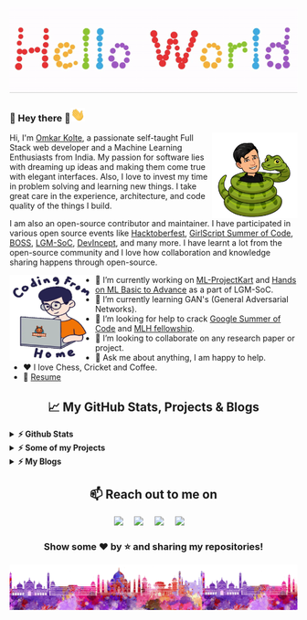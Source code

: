 <p align="center">
  <img src="https://github.com/psyduck1203/psyduck1203/blob/main/assests/hello-world.gif">
</p>

### :rainbow: Hey there :eyes:<img src="https://github.com/psyduck1203/psyduck1203/blob/main/assests/Hi.gif" width="25px"> <!-- <img src="https://komarev.com/ghpvc/?username=psyduck1203&label=Visitors%20&color=0e75b6&style=flat" alt="psyduck1203" /> -->
<a href=""><img src="https://github.com/psyduck1203/psyduck1203/blob/main/assests/python.png" align="right" height="150" /></a>


Hi, I'm [Omkar Kolte](https://psyduck1203.github.io/portfolio-main/index.html), a passionate self-taught Full Stack web developer and a Machine Learning Enthusiasts from India. My passion for software lies with dreaming up ideas and making them come true with elegant interfaces. Also, I love to invest my time in problem solving and learning new things. I take great care in the experience, architecture, and code quality of the things I build.

I am also an open-source contributor and maintainer. I have participated in various open source events like [Hacktoberfest](), [GirlScript Summer of Code](), [BOSS](), [LGM-SoC](), [DevIncept](), and many more. I have learnt a lot from the open-source community and I love how collaboration and knowledge sharing happens through open-source.

<!-- ![](https://github.com/psyduck1203/psyduck1203/blob/main/assests/header_.png) -->

<img alt="GIF" src="https://github.com/psyduck1203/psyduck1203/blob/main/assests/giphy.webp" align="left" width="150" height="150" />

- 🔭 I’m currently working on [ML-ProjectKart](https://github.com/prathimacode-hub/ML-ProjectKart) and [Hands on ML Basic to Advance](https://github.com/Niketkumardheeryan/Hands-on-ML-Basic-to-Advance-) as a part of LGM-SoC.
- 🌱 I’m currently learning GAN's (General Adversarial Networks). 
- 🤔 I’m looking for help to crack [Google Summer of Code]() and [MLH fellowship]().
- 👯 I’m looking to collaborate on any research paper or project.
- 💬 Ask me about anything, I am happy to help.
- ❤️ I love Chess, Cricket and Coffee. 
- 📝 [Resume]()

<h2 align="center">📈 My GitHub Stats, Projects & Blogs</h2>
<p align="center">
  <details>	
    <summary><b>⚡ Github Stats</b></summary>
      <p align="center"> <img src="https://github-readme-stats.vercel.app/api?username=psyduck1203&show_icons=true&theme=jolly" alt="psyduck1203" />
      <p align="center"> <img align="center" src="https://github-readme-streak-stats.herokuapp.com/?user=psyduck1203&theme=jolly" alt="psyduck1203" />
        
![Omkar Kolte's github activity graph](https://activity-graph.herokuapp.com/graph?username=psyduck1203)
  
  </details>

  <details>	
    <summary><b>⚡ Some of my Projects</b></summary>

[![Readme Card](https://github-readme-stats.vercel.app/api/pin/?username=psyduck1203&repo=CDSA)](https://github.com/psyduck1203/CDSA)

[![Readme Card](https://github-readme-stats.vercel.app/api/pin/?username=psyduck1203&repo=Analysis_of_Faculty_Participation_Data)](https://github.com/psyduck1203/Analysis_of_Faculty_Participation_Data)
  </details>
  
  <details>	
    <summary><b>⚡ My Blogs</b></summary>

  </details>
</p>

<h2 align="center">📫 Reach out to me on</h2>
<p align="center">
  <a target="_blank"href="https://www.linkedin.com/in/omkarkolte"><img src="https://img.shields.io/badge/linkedin-%230077B5.svg?&style=for-the-badge&logo=linkedin&logoColor=white" /></a>&nbsp;&nbsp;&nbsp;&nbsp;
  <a target="_blank"href="https://twitter.com/OmkarKolte3"><img src="https://img.shields.io/badge/twitter-%231DA1F2.svg?&style=for-the-badge&logo=twitter&logoColor=white" /></a>&nbsp;&nbsp;&nbsp;&nbsp;
  <a href="mailto:omkarkolte78@gmail.com?subject=Hello%20Omkar,%20From%20Github"><img src="https://img.shields.io/badge/gmail-%23D14836.svg?&style=for-the-badge&logo=gmail&logoColor=white" /></a>&nbsp;&nbsp;&nbsp;&nbsp;
  <a href="https://www.instagram.com/12_omkar_03"><img src="https://img.shields.io/badge/instagram-%23D14836.svg?&style=for-the-badge&logo=instagram&logoColor=white" /></a>&nbsp;&nbsp;&nbsp;&nbsp;
</p>

<div align="center">
  
### Show some ❤️ by ⭐ and sharing my repositories!

</div>

![](https://github.com/psyduck1203/psyduck1203/blob/main/assests/footer.png)
